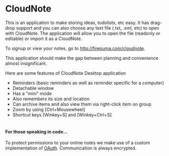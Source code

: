 # CloudNote


This is an application to make storing ideas, todolists, etc easy. It has drag-drop support and you can also choose any text file (.txt, .xml, etc) to open with CloudNote. The application will allow you to open the file (readonly or editable) or import it as a CloudNote.

To signup or view your notes, go to http://firepuma.com/cloudnote.

This application should make the gap between planning and convenience almost insignificant.

Here are some features of CloudNote Desktop application
- Reminders (basic reminders as well as reminder specific for a computer)
- Detachable window
 - Has a "mini" mode
 - Also remembers its size and location
- Can archive items and also view them via right-click item on group
- Zoom by using [Ctrl+Mousewheel]
- Shortcut keys [Winkey+S] and [Winkey+Ctrl+S]
<br/><br/>

#### For those speaking in code...
To protect permissions to your online notes we make use of a custom implementation of [OAuth](http://en.wikipedia.org/wiki/OAuth). Communication is always encrypted.
